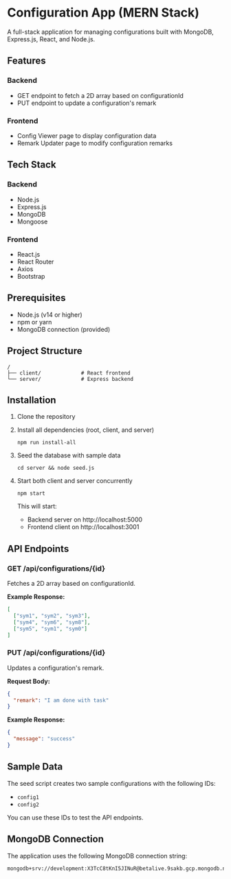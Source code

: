 # Configuration App (MERN Stack)

A full-stack application for managing configurations built with MongoDB, Express.js, React, and Node.js.

## Features

### Backend
- GET endpoint to fetch a 2D array based on configurationId
- PUT endpoint to update a configuration's remark

### Frontend
- Config Viewer page to display configuration data
- Remark Updater page to modify configuration remarks

## Tech Stack

### Backend
- Node.js
- Express.js
- MongoDB
- Mongoose

### Frontend
- React.js
- React Router
- Axios
- Bootstrap

## Prerequisites

- Node.js (v14 or higher)
- npm or yarn
- MongoDB connection (provided)

## Project Structure

```
/
├── client/             # React frontend
└── server/             # Express backend
```

## Installation

1. Clone the repository

2. Install all dependencies (root, client, and server)
   ```
   npm run install-all
   ```

3. Seed the database with sample data
   ```
   cd server && node seed.js
   ```

4. Start both client and server concurrently
   ```
   npm start
   ```
   
   This will start:
   - Backend server on http://localhost:5000
   - Frontend client on http://localhost:3001

## API Endpoints

### GET /api/configurations/{id}

Fetches a 2D array based on configurationId.

**Example Response:**
```json
[
  ["sym1", "sym2", "sym3"],
  ["sym4", "sym6", "sym8"],
  ["sym5", "sym1", "sym0"]
]
```

### PUT /api/configurations/{id}

Updates a configuration's remark.

**Request Body:**
```json
{
  "remark": "I am done with task"
}
```

**Example Response:**
```json
{
  "message": "success"
}
```

## Sample Data

The seed script creates two sample configurations with the following IDs:
- `config1`
- `config2`

You can use these IDs to test the API endpoints.

## MongoDB Connection

The application uses the following MongoDB connection string:
```
mongodb+srv://development:X3TcC8tKnI5JINuR@betalive.9sakb.gcp.mongodb.net/database
```